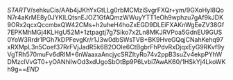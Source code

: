 $START$V/sehkuCis/AAb4jJKhYxGtLLg0rbMCMziSvgrFXQr+ym/9GXoHyI8QoN7r4aKrME8y0JYKlLQtsnEJOZ1GfAQmzWWuyYTT1eOh9wphzu7gAf9kJDK9ORx2qcxQccmbxQW42CMs+h2uheH4hoZxEGD9DLEiFXAKnWgEeZV38Gf7EPKMhMGj4KLHgU52M+1ztpagtj7g7Siko7x2Ln8MKJRVPoa5GdnEU9GUS0YoW3Rrdr1PGh7kDPFevgKr/r1J3w0dbSWsTVB+BK9HveGQqjCNahKehq97xRXMpL3n5Coef37RrFVjJadR5k6B2OOIe6CtBgbrFhPdvRxDjqxEyG9RKvf9yVgTRh570muFv6dRIM+6nWaaxaAncjycSRZItyRo74v2ppB3suZv4ekpPYhWDMzclVvGT0+yOANhilwOd3xdUgoSbOtBp9P6Lvbi7AwAK60/1HSkYj4LkoWKh9g==$END$